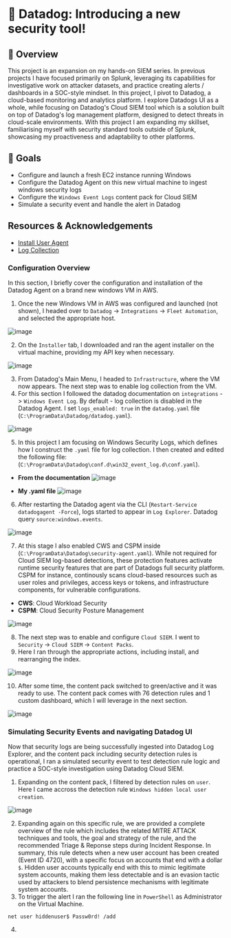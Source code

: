 # 🔎 Datadog: Introducing a new security tool!

## 📖 Overview
This project is an expansion on my hands-on SIEM series. In previous projects I have focused primarily on Splunk, leveraging its capabilities for investigative work on attacker datasets, and practice creating alerts / dashboards in a SOC-style mindset. In this project, I pivot to Datadog, a cloud-based monitoring and analytics platform. I explore Datadogs UI as a whole, while focusing on Datadog's Cloud SIEM tool which is a solution built on top of Datadog's log management platform, designed to detect threats in cloud-scale environments. With this project I am expanding my skillset, familiarising myself with security standard tools outside of Splunk, showcasing my proactiveness and adaptability to other platforms.

## 🎯 Goals
- Configure and launch a fresh EC2 instance running Windows
- Configure the Datadog Agent on this new virtual machine to ingest windows security logs
- Configure the `Windows Event Logs` content pack for Cloud SIEM
- Simulate a security event and handle the alert in Datadog

## Resources & Acknowledgements
- [Install User Agent](https://app.datadoghq.eu/fleet/install-agent/latest?platform=windows)
- [Log Collection](https://docs.datadoghq.com/integrations/win32_event_log/?tab=logs)



### Configuration Overview
In this section, I briefly cover the configuration and installation of the Datadog Agent on a brand new windows VM in AWS.

1. Once the new Windows VM in AWS was configured and launched (not shown), I headed over to `Datadog` -> `Integrations` -> `Fleet Automation`, and selected the appropriate host.

![image](https://github.com/user-attachments/assets/43f6f5c8-2dce-4838-890e-06b489fae71d)

2. On the `Installer` tab, I downloaded and ran the agent installer on the virtual machine, providing my API key when necessary.

![image](https://github.com/user-attachments/assets/3b674f6e-74fb-4250-b887-5120a356fd91)

3. From Datadog's Main Menu, I headed to `Infrastructure`, where the VM now appears. The next step was to enable log collection from the VM.
4. For this section I followed the datadog documentation on `integrations` -> `Windows Event Log`. By default - log collection is disabled in the Datadog Agent. I set `logs_enabled: true` in the `datadog.yaml` file (`C:\ProgramData\Datadog/datadog.yaml`).

![image](https://github.com/user-attachments/assets/1b17be16-dd41-406d-88a6-2a81bafa48f8)

5. In this project I am focusing on Windows Security Logs, which defines how I construct the `.yaml` file for log collection. I then created and edited the following file: (`C:\ProgramData\Datadog\conf.d\win32_event_log.d\conf.yaml`).

- **From the documentation**
![image](https://github.com/user-attachments/assets/e8d95af6-7cf4-443a-9ceb-9752d12ee9f3)

- **My .yaml file**
![image](https://github.com/user-attachments/assets/1c9ca30f-9c49-4c35-a27f-a3b2f2fdd68a)

6. After restarting the Datadog agent via the CLI (`Restart-Service datadogagent -Force`), logs started to appear in `Log Explorer`. Datadog query `source:windows.events`.

![image](https://github.com/user-attachments/assets/63a41016-952b-4ed9-919f-dbc83c57c262)

7. At this stage I also enabled CWS and CSPM inside (`C:\ProgramData\Datadog\security-agent.yaml`). While not required for Cloud SIEM log-based detections, these protection features activate runtime security features that are part of Datadogs full security platform. CSPM for instance, continously scans cloud-based resources such as user roles and privileges, access keys or tokens, and infrastructure components, for vulnerable configurations.

- **CWS**: Cloud Workload Security
- **CSPM**: Cloud Security Posture Management

![image](https://github.com/user-attachments/assets/d56cbc16-c3e9-4960-ab15-35070f153d39)

8. The next step was to enable and configure `Cloud SIEM`. I went to `Security` -> `Cloud SIEM` -> `Content Packs`.
9. Here I ran through the appropriate actions, including install, and rearranging the index.

![image](https://github.com/user-attachments/assets/bcfc17fe-390a-4ab4-8b0b-fab6c83c78be)

10. After some time, the content pack switched to green/active and it was ready to use. The content pack comes with 76 detection rules and 1 custom dashboard, which I will leverage in the next section. 

![image](https://github.com/user-attachments/assets/9bc313f2-3efe-4302-9106-2fe37bf2ddcc)

### Simulating Security Events and navigating Datadog UI
Now that security logs are being successfully ingested into Datadog Log Explorer, and the content pack including security detection rules is operational, I ran a simulated security event to test detection rule logic and practice a SOC-style investigation using Datadog Cloud SIEM.

1. Expanding on the content pack, I filtered by detection rules on `user`. Here I came accross the detection rule `Windows hidden local user creation`.

![image](https://github.com/user-attachments/assets/447df121-1c47-442f-8e7f-7b6222efc1eb)

2. Expanding again on this specific rule, we are provided a complete overview of the rule which includes the related MITRE ATTACK techniques and tools, the goal and strategy of the rule, and the recommended Triage & Reponse steps during Incident Response. In summary, this rule detects when a new user account has been created (Event ID 4720), with a specific focus on accounts that end with a dollar `$`. Hidden user accounts typically end with this to mimic legitimate system accounts, making them less detectable and is an evasion tactic used by attackers to blend persistence mechanisms with legitimate system accounts.
3. To trigger the alert I ran the following line in `PowerShell` as Administrator on the Virtual Machine.

```
net user hiddenuser$ Passw0rd! /add
```

4. 
